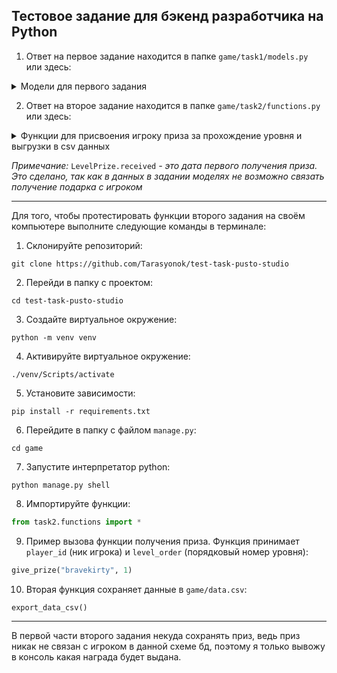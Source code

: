 ## Тестовое задание для бэкенд разработчика на Python

1. Ответ на первое задание находится в папке `game/task1/models.py`  
или здесь:
<details><summary>Модели для первого задания</summary>

```python
from django.db import models


class Player(models.Model):
    id = models.BigAutoField(primary_key=True)
    name = models.CharField(max_length=255)
    points = models.IntegerField(default=0)
    first_login = models.DateTimeField(auto_now_add=True)
    bonuses = models.ManyToManyField(
        "Boost", blank=True, related_name="bonuses"
    )


class BoostType(models.Model):
    id = models.BigAutoField(primary_key=True)
    name = models.CharField(max_length=255)


class Boost(models.Model):
    id = models.BigAutoField(primary_key=True)
    effect = models.ForeignKey(
        "BoostType", on_delete=models.PROTECT
    )
    duration = models.IntegerField()
    power = models.IntegerField()
```

</details>

2. Ответ на второе задание находится в папке `game/task2/functions.py`
или здесь:
<details><summary>Функции для присвоения игроку приза за прохождение уровня и выгрузки в csv данных</summary>

```python
import csv
from datetime import datetime, timezone

from task2.models import *


def give_prize(player_id, level_order):
    level_prize = LevelPrize.objects.filter(level__order=level_order).first()
    if level_prize.received is None:
        level_prize.received = datetime.now(timezone.utc)
        level_prize.save()

    print(f'Игрок {player_id} получил приз "{level_prize.prize.title}"')


def export_data_csv():
    with open("data.csv", mode="w", encoding='utf-8') as w_file:
        writer = csv.writer(w_file, delimiter=";", lineterminator="\n")
        data = PlayerLevel.objects.all().values_list('player__player_id', 'level__title', 'is_completed', 'level_id')
        for row in data:
            level_prize = LevelPrize.objects.filter(level_id=row[-1]).first()
            writer.writerow(row[:-1] + (level_prize.prize.title,))

```

</details>

*Примечание:* `LevelPrize.received` *- это дата первого получения приза.
Это сделано, так как в данных в задании моделях не возможно связать получение подарка с игроком*

<hr>

Для того, чтобы протестировать функции второго задания на своём компьютере выполните следующие команды в терминале:

1) Склонируйте репозиторий:
```commandline
git clone https://github.com/Tarasyonok/test-task-pusto-studio
```
2) Перейди в папку с проектом:
```commandline
cd test-task-pusto-studio
```

3) Создайте виртуальное окружение:
```commandline
python -m venv venv
```

4) Активируйте виртуальное окружение:
```commandline
./venv/Scripts/activate
```

5) Установите зависимости:
```commandline
pip install -r requirements.txt
```

6) Перейдите в папку с файлом `manage.py`:
```commandline
cd game
```

7) Запустите интерпретатор python:
```commandline
python manage.py shell  
```

8) Импортируйте функции:
```python
from task2.functions import * 
```

9) Пример вызова функции получения приза. Функция принимает `player_id` (ник игрока) и `level_order` (порядковый номер уровня):
```python
give_prize("bravekirty", 1)
```

10) Вторая функция сохраняет данные в `game/data.csv`:
```python
export_data_csv()
```

<hr>

В первой части второго задания некуда сохранять приз, ведь приз никак не связан с игроком в данной схеме бд, поэтому я только вывожу в консоль какая награда будет выдана.

